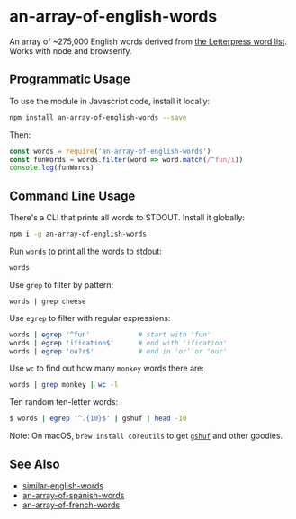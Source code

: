 # an-array-of-english-words

An array of ~275,000 English words derived from [the Letterpress word
list](https://github.com/atebits/Words). Works with node and browserify.

## Programmatic Usage

To use the module in Javascript code, install it locally:

```sh
npm install an-array-of-english-words --save
```

Then:

```js
const words = require('an-array-of-english-words')
const funWords = words.filter(word => word.match(/^fun/i))
console.log(funWords)
```

## Command Line Usage

There's a CLI that prints all words to STDOUT. Install it globally:

```sh
npm i -g an-array-of-english-words
```

Run `words` to print all the words to stdout:

```sh
words
```

Use `grep` to filter by pattern:

```
words | grep cheese
```

Use `egrep` to filter with regular expressions:

```sh
words | egrep '^fun'            # start with 'fun'
words | egrep 'ification$'      # end with 'ification'
words | egrep 'ou?r$'           # end in 'or' or 'our'
```

Use `wc` to find out how many `monkey` words there are:

```sh
words | grep monkey | wc -l
```

Ten random ten-letter words:

```sh
$ words | egrep '^.{10}$' | gshuf | head -10
```

Note: On macOS, `brew install coreutils` to get 
[`gshuf`](https://en.wikipedia.org/wiki/Shuf) and other goodies.

## See Also

- [similar-english-words](https://github.com/words/similar-english-words)
- [an-array-of-spanish-words](https://github.com/words/an-array-of-spanish-words)
- [an-array-of-french-words](https://github.com/words/an-array-of-french-words)